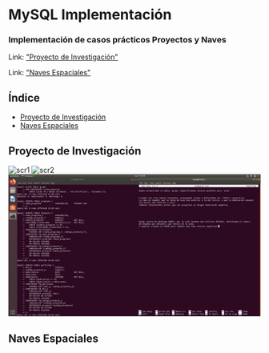 # MySQL Implementación
### Implementación de casos prácticos Proyectos y Naves
Link: ["Proyecto de Investigación"](https://github.com/davidgchaves/first-steps-with-git-and-github-wirtz-asir1-and-dam1/tree/master/exercicios-ddl/1-proxectos-de-investigacion "Proyecto de Investigación")

Link: ["Naves Espaciales"](https://github.com/davidgchaves/first-steps-with-git-and-github-wirtz-asir1-and-dam1/tree/master/exercicios-ddl/2-naves-espaciais "Naves Espaciales")

## Índice

- [Proyecto de Investigación](#proyecto-de-investigación)
- [Naves Espaciales](#naves-espaciales)


## Proyecto de Investigación
![scr1](/img/1i.png)
![scr2](/img/2i.png)
![scr3](/img/3i.png)


## Naves Espaciales
